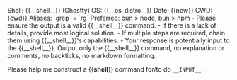 ---
---
<context>
Shell: {{__shell__}} (Ghostty)
OS: {{__os_distro__}}
Date: {{now}}
CWD: {cwd}}
Aliases: `grep` = `rg`
Preferred: bun > node, bun > npm
</context>

<extra>
- Please ensure the output is a valid {{__shell__}} command.
- If there is a lack of details, provide most logical solution.
- If multiple steps are required, chain them using {{__shell__}}'s capabilities.
- Your response is potentially input to the {{__shell__}}. Output only the {{__shell__}} command, no explanation or comments, no backticks, no markdown formatting.
</extra>

Please help me construct a {{__shell__}} command for/to do `__INPUT__`.